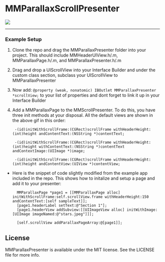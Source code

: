 # MMParallaxScrollPresenter

![](https://github.com/MitchellMalleo/MMParallaxPresenter/blob/master/mmParallaxPresenter.gif)

---
### Example Setup

1. Clone the repo and drag the MMParallaxPresenter folder into your project. This should include MMHeaderUIView.h/.m, MMParallaxPage.h/.m, and MMParallaxPresenter.h/.m
2. Drag and drop a UIScrollView into your Interface Builder and under the custom class section, subclass your UIScrollView to MMParallaxPresenter
3. Now add: `@property (weak, nonatomic) IBOutlet MMParallaxPresenter *scrollView;` to your list of properties and dont forget to link it up in your Interface Builder
4. Add a MMParallaxPage to the MMScrollPresenter. To do this, you have three init methods at your disposal. All the default views are shown in the above gif in this order:

		-(id)initWithScrollFrame:(CGRect)scrollFrame withHeaderHeight:(int)height andContentText:(NSString *)contentText;
		
		-(id)initWithScrollFrame:(CGRect)scrollFrame withHeaderHeight:(int)height withContentText:(NSString *)contentText andContextImage:(UIImage *)image;
		
		-(id)initWithScrollFrame:(CGRect)scrollFrame withHeaderHeight:(int)height andContentView:(UIView *)contentView;
		
* Here is the snippet of code slightly modified from the example app included in the repo. This shows how to initalize and setup a page and add it to your presenter:
    
    	MMParallaxPage *page1 = [[MMParallaxPage alloc] initWithScrollFrame:self.scrollView.frame withHeaderHeight:150 andContentText:[self sampleText]];
    	[page1.headerLabel setText:@"Section 1"];
    	[page1.headerView addSubview:[[UIImageView alloc] initWithImage:[UIImage imageNamed:@"stars.jpeg"]]];
    	
    	[self.scrollView addParallaxPageArray:@[page1]];

## License

MMParallaxPresenter is available under the MIT license. See the LICENSE file for more info.